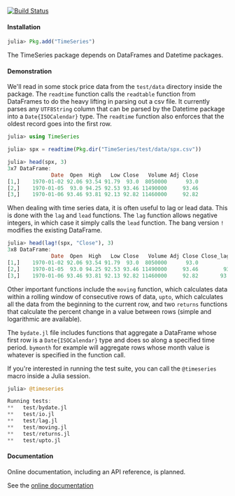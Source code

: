 [![Build Status](https://travis-ci.org/JuliaStats/TimeSeries.jl.png)](https://travis-ci.org/JuliaStats/TimeSeries.jl)

#### Installation

````julia
julia> Pkg.add("TimeSeries")
````
The TimeSeries package depends on DataFrames and Datetime packages. 
#### Demonstration

We'll read in some stock price data from the `test/data` directory inside the package.
The `readtime` function calls the `readtable` function from DataFrames to do the heavy
lifting in parsing out a csv file. It currently parses any `UTF8String` column that can 
be parsed by the Datetime package into a `Date{ISOCalendar}` type. The `readtime` function
also enforces that the oldest record goes into the first row. 

````julia
julia> using TimeSeries

julia> spx = readtime(Pkg.dir("TimeSeries/test/data/spx.csv"))

julia> head(spx, 3)
3x7 DataFrame:
              Date  Open  High   Low Close   Volume Adj Close
[1,]    1970-01-02 92.06 93.54 91.79  93.0  8050000      93.0
[2,]    1970-01-05  93.0 94.25 92.53 93.46 11490000     93.46
[3,]    1970-01-06 93.46 93.81 92.13 92.82 11460000     92.82
````

When dealing with time series data, it is often useful to lag or lead data. This
is done with the `lag` and `lead` functions. The `lag` function allows negative
integers, in which case it simply calls the `lead` function. The bang version `!`
modifies the existing DataFrame. 

````julia
julia> head(lag!(spx, "Close"), 3)
3x8 DataFrame:
              Date  Open  High   Low Close   Volume Adj Close Close_lag_1
[1,]    1970-01-02 92.06 93.54 91.79  93.0  8050000      93.0          NA
[2,]    1970-01-05  93.0 94.25 92.53 93.46 11490000     93.46        93.0
[3,]    1970-01-06 93.46 93.81 92.13 92.82 11460000     92.82       93.46
````
Other important functions include the `moving` function, which calculates data within
a rolling window of consecutive rows of data, `upto`, which calculates all the data from
the beginning to the current row, and two `returns` functions that calculate the percent
change in a value between rows (simple and logarithmic are available).

The `bydate.jl` file includes functions that aggregate a DataFrame whose first row is a `Date{ISOCalendar}`
type and does so along a specified time period. `bymonth` for example will aggregate rows whose month
value is whatever is specified in the function call. 

If you're interested in running the test suite, you can call the `@timeseries` macro inside a Julia session.

````julia
julia> @timeseries

Running tests:
**   test/bydate.jl
**   test/io.jl
**   test/lag.jl
**   test/moving.jl
**   test/returns.jl
**   test/upto.jl
````

#### Documentation

Online documentation, including an API reference, is planned.

See the [online documentation](http://juliastats.github.io/TimeSeries.jl/) 
